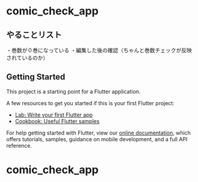 # comic_check_app

## やることリスト
・巻数が０巻になっている
・編集した後の確認（ちゃんと巻数チェックが反映されているのか）


## Getting Started

This project is a starting point for a Flutter application.

A few resources to get you started if this is your first Flutter project:

- [Lab: Write your first Flutter app](https://flutter.dev/docs/get-started/codelab)
- [Cookbook: Useful Flutter samples](https://flutter.dev/docs/cookbook)

For help getting started with Flutter, view our
[online documentation](https://flutter.dev/docs), which offers tutorials,
samples, guidance on mobile development, and a full API reference.
# comic_check_app

